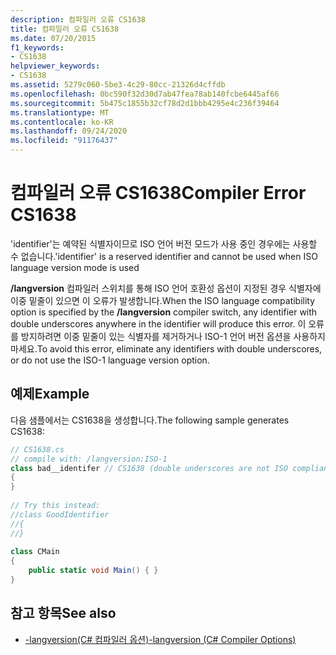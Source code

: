 ```yaml
---
description: 컴파일러 오류 CS1638
title: 컴파일러 오류 CS1638
ms.date: 07/20/2015
f1_keywords:
- CS1638
helpviewer_keywords:
- CS1638
ms.assetid: 5279c060-5be3-4c29-80cc-21326d4cffdb
ms.openlocfilehash: 0bc590f32d30d7ab47fea78ab140fcbe6445af66
ms.sourcegitcommit: 5b475c1855b32cf78d2d1bbb4295e4c236f39464
ms.translationtype: MT
ms.contentlocale: ko-KR
ms.lasthandoff: 09/24/2020
ms.locfileid: "91176437"
---
```

# <a name="compiler-error-cs1638"></a><span data-ttu-id="dbaba-103">컴파일러 오류 CS1638</span><span class="sxs-lookup"><span data-stu-id="dbaba-103">Compiler Error CS1638</span></span>

<span data-ttu-id="dbaba-104">'identifier'는 예약된 식별자이므로 ISO 언어 버전 모드가 사용 중인 경우에는 사용할 수 없습니다.</span><span class="sxs-lookup"><span data-stu-id="dbaba-104">'identifier' is a reserved identifier and cannot be used when ISO language version mode is used</span></span>  
  
 <span data-ttu-id="dbaba-105">**/langversion** 컴파일러 스위치를 통해 ISO 언어 호환성 옵션이 지정된 경우 식별자에 이중 밑줄이 있으면 이 오류가 발생합니다.</span><span class="sxs-lookup"><span data-stu-id="dbaba-105">When the ISO language compatibility option is specified by the **/langversion** compiler switch, any identifier with double underscores anywhere in the identifier will produce this error.</span></span> <span data-ttu-id="dbaba-106">이 오류를 방지하려면 이중 밑줄이 있는 식별자를 제거하거나 ISO-1 언어 버전 옵션을 사용하지 마세요.</span><span class="sxs-lookup"><span data-stu-id="dbaba-106">To avoid this error, eliminate any identifiers with double underscores, or do not use the ISO-1 language version option.</span></span>  
  
## <a name="example"></a><span data-ttu-id="dbaba-107">예제</span><span class="sxs-lookup"><span data-stu-id="dbaba-107">Example</span></span>  

 <span data-ttu-id="dbaba-108">다음 샘플에서는 CS1638을 생성합니다.</span><span class="sxs-lookup"><span data-stu-id="dbaba-108">The following sample generates CS1638:</span></span>  
  
```csharp  
// CS1638.cs  
// compile with: /langversion:ISO-1  
class bad__identifer // CS1638 (double underscores are not ISO compliant)  
{  
}  
  
// Try this instead:  
//class GoodIdentifier  
//{  
//}  
  
class CMain  
{  
    public static void Main() { }  
}  
```  
  
## <a name="see-also"></a><span data-ttu-id="dbaba-109">참고 항목</span><span class="sxs-lookup"><span data-stu-id="dbaba-109">See also</span></span>

- [<span data-ttu-id="dbaba-110">-langversion(C# 컴파일러 옵션)</span><span class="sxs-lookup"><span data-stu-id="dbaba-110">-langversion (C# Compiler Options)</span></span>](../language-reference/compiler-options/langversion-compiler-option.md)

